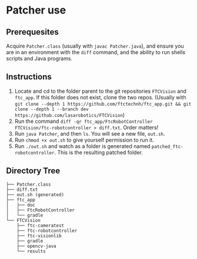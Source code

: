 # Patcher use
## Prerequesites
Acquire `Patcher.class` (usually with `javac Patcher.java`), and ensure you are in an environment with the `diff` command, and the ability to run shells scripts and Java programs.

## Instructions
1. Locate and cd to the folder parent to the git repositories `FTCVision` and `ftc_app`. If this folder does not exist, clone the two repos. (Usually with `git clone --depth 1 https://github.com/ftctechnh/ftc_app.git && git clone --depth 1 --branch dev https://github.com/lasarobotics/FTCVision`)
2. Run the command `diff -qr ftc_app/FtcRobotController FTCVision/ftc-robotcontroller > diff.txt`. Order matters!
3. Run `java Patcher`, and then `ls`. You will see a new file, `out.sh`.
4. Run `chmod +x out.sh` to give yourself permission to run it.
5. Run `./out.sh` and watch as a folder is generated named `patched_ftc-robotcontroller`. This is the resulting patched folder.

## Directory Tree
```
├── Patcher.class
├── diff.txt
├── out.sh (generated)
├── ftc_app
│   ├── doc
│   ├── FtcRobotController
│   └── gradle
└── FTCVision
    ├── ftc-cameratest
    ├── ftc-robotcontroller
    ├── ftc-visionlib
    ├── gradle
    ├── opencv-java
    └── results
```
